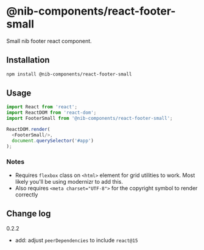 # @nib-components/react-footer-small

Small nib footer react component.

## Installation

```bash
npm install @nib-components/react-footer-small
```

## Usage

```js
import React from 'react';
import ReactDOM from 'react-dom';
import FooterSmall from '@nib-components/react-footer-small';

ReactDOM.render(
  <FooterSmall/>,
  document.querySelector('#app')
);
```

### Notes

- Requires `flexbox` class on `<html>` element for grid utilities to work. Most likely you'll be using modernizr to add this.
- Also requires `<meta charset="UTF-8">` for the copyright symbol to render correctly

## Change log

0.2.2

 - add: adjust `peerDependencies` to include `react@15`
